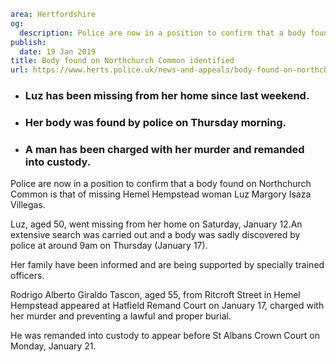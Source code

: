 ```yaml
area: Hertfordshire
og:
  description: Police are now in a position to confirm that a body found on Northchurch Common is that of missing Hemel Hempstead woman Luz Margory Isaza Villegas.
publish:
  date: 19 Jan 2019
title: Body found on Northchurch Common identified
url: https://www.herts.police.uk/news-and-appeals/body-found-on-northchurch-common-identified-
```

* ### Luz has been missing from her home since last weekend.

 * ### Her body was found by police on Thursday morning.

 * ### A man has been charged with her murder and remanded into custody.

Police are now in a position to confirm that a body found on Northchurch Common is that of missing Hemel Hempstead woman Luz Margory Isaza Villegas.

Luz, aged 50, went missing from her home on Saturday, January 12.An extensive search was carried out and a body was sadly discovered by police at around 9am on Thursday (January 17).

Her family have been informed and are being supported by specially trained officers.

Rodrigo Alberto Giraldo Tascon, aged 55, from Ritcroft Street in Hemel Hempstead appeared at Hatfield Remand Court on January 17, charged with her murder and preventing a lawful and proper burial.

He was remanded into custody to appear before St Albans Crown Court on Monday, January 21.
